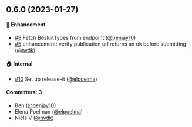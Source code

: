 
## 0.6.0 (2023-01-27)

#### :rocket: Enhancement
* [#8](https://github.com/lblod/besluit-publicatie-melding-service/pull/8) Fetch BesluitTypes from endpoint ([@benjay10](https://github.com/benjay10))
* [#5](https://github.com/lblod/besluit-publicatie-melding-service/pull/5) enhancement: verify publication url returns an ok before submitting ([@nvdk](https://github.com/nvdk))

#### :house: Internal
* [#10](https://github.com/lblod/besluit-publicatie-melding-service/pull/10) Set up release-it ([@elpoelma](https://github.com/elpoelma))

#### Committers: 3
- Ben ([@benjay10](https://github.com/benjay10))
- Elena Poelman ([@elpoelma](https://github.com/elpoelma))
- Niels V ([@nvdk](https://github.com/nvdk))

